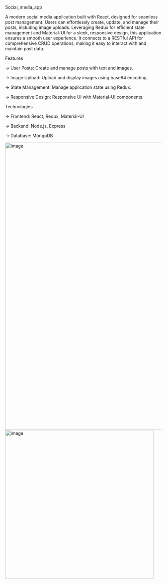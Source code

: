 Social_media_app

A modern social media application built with React, designed for seamless post management. Users can effortlessly create, update, and manage their posts, including image uploads. Leveraging Redux for efficient state management and Material-UI for a sleek, responsive design, this application ensures a smooth user experience. It connects to a RESTful API for comprehensive CRUD operations, making it easy to interact with and maintain post data.

Features

-> User Posts: Create and manage posts with text and images.

-> Image Upload: Upload and display images using base64 encoding.

-> State Management: Manage application state using Redux.

-> Responsive Design: Responsive UI with Material-UI components.

Technologies

-> Frontend: React, Redux, Material-UI

-> Backend: Node.js, Express 

-> Database: MongoDB 

<img width="922" alt="image" src="https://github.com/user-attachments/assets/994e3230-f485-4a5b-9e4e-d99e5edf043f">

<img width="477" alt="image" src="https://github.com/user-attachments/assets/aea52a3d-932f-4b4f-98eb-3497fe0f76ac">
